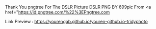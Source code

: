 Thank You pngtree For The DSLR Picture
DSLR PNG BY 699pic From <a href="https://id.pngtree.com/%22%3EPngtree.com</a>

Link Preview : https://yourengab.github.io/youren-github.io-tridyphoto
